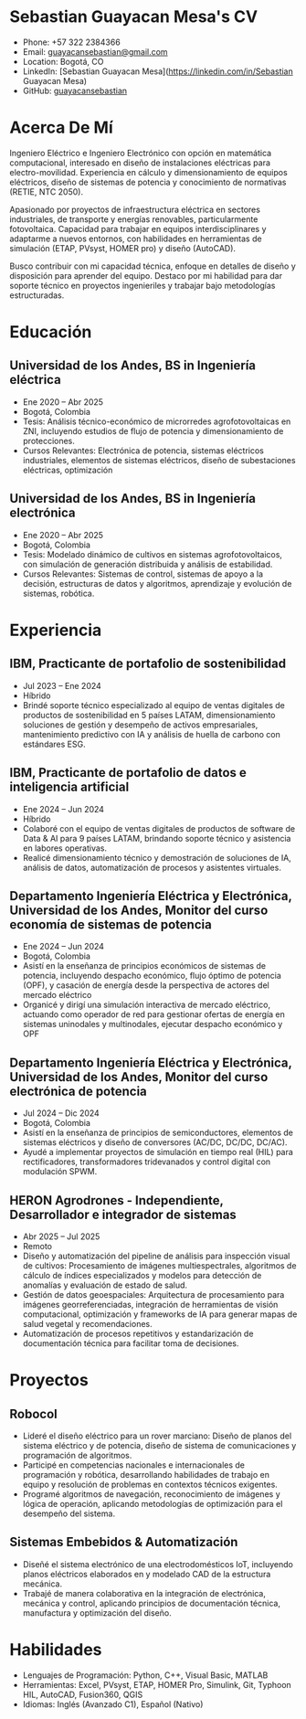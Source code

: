# Sebastian Guayacan Mesa's CV

- Phone: +57 322 2384366
- Email: [guayacansebastian@gmail.com](mailto:guayacansebastian@gmail.com)
- Location: Bogotá, CO
- LinkedIn: [Sebastian Guayacan Mesa](https://linkedin.com/in/Sebastian Guayacan Mesa)
- GitHub: [guayacansebastian](https://github.com/guayacansebastian)


# Acerca De Mí

Ingeniero Eléctrico e Ingeniero Electrónico con opción en matemática computacional, interesado en diseño de instalaciones eléctricas para electro-movilidad. Experiencia en cálculo y dimensionamiento de equipos eléctricos, diseño de sistemas de potencia y conocimiento  de normativas (RETIE, NTC 2050).

Apasionado por proyectos de infraestructura eléctrica en sectores industriales, de transporte y energías renovables, particularmente fotovoltaica. Capacidad para trabajar en equipos interdisciplinares y adaptarme a nuevos entornos, con habilidades en herramientas de simulación (ETAP, PVsyst, HOMER pro) y diseño (AutoCAD).

Busco contribuir con mi capacidad técnica, enfoque en detalles de diseño y disposición para aprender del equipo. Destaco por mi habilidad para dar soporte técnico en proyectos ingenieriles y trabajar bajo metodologías estructuradas.

# Educación

## Universidad de los Andes, BS in Ingeniería eléctrica

- Ene 2020 – Abr 2025
- Bogotá, Colombia
- Tesis: Análisis técnico-económico de microrredes agrofotovoltaicas en ZNI, incluyendo estudios de flujo de potencia y dimensionamiento de protecciones.
- Cursos Relevantes: Electrónica de potencia, sistemas  eléctricos industriales, elementos de sistemas eléctricos, diseño de subestaciones eléctricas, optimización 

## Universidad de los Andes, BS in Ingeniería electrónica

- Ene 2020 – Abr 2025
- Bogotá, Colombia
- Tesis: Modelado dinámico de cultivos en sistemas agrofotovoltaicos, con simulación de generación distribuida y análisis de estabilidad.
- Cursos Relevantes: Sistemas de control, sistemas de apoyo a la decisión, estructuras de datos y algoritmos, aprendizaje y evolución de sistemas, robótica.

# Experiencia

## IBM, Practicante de portafolio de sostenibilidad

- Jul 2023 – Ene 2024
- Híbrido
- Brindé soporte técnico especializado al equipo de ventas digitales de productos de sostenibilidad en 5 países LATAM, dimensionamiento soluciones de gestión y desempeño de activos empresariales, mantenimiento predictivo con IA y análisis de huella de carbono con estándares ESG.

## IBM, Practicante de portafolio de datos e inteligencia artificial

- Ene 2024 – Jun 2024
- Híbrido
- Colaboré con el equipo de ventas digitales de productos de software de Data & AI para 9 países LATAM, brindando soporte técnico y asistencia en labores operativas.
- Realicé dimensionamiento técnico y demostración de soluciones de IA, análisis de datos, automatización de procesos y asistentes virtuales.

## Departamento Ingeniería Eléctrica y Electrónica, Universidad de los Andes, Monitor del curso economía de sistemas de potencia

- Ene 2024 – Jun 2024
- Bogotá, Colombia
- Asistí en la enseñanza de principios económicos de sistemas de potencia, incluyendo despacho económico, flujo óptimo de potencia (OPF), y casación de energía desde la perspectiva de actores del mercado eléctrico
- Organicé y dirigí una simulación interactiva de mercado eléctrico, actuando como operador de red para gestionar ofertas de energía en sistemas uninodales y multinodales, ejecutar despacho económico y OPF

## Departamento Ingeniería Eléctrica y Electrónica, Universidad de los Andes, Monitor del curso electrónica de potencia

- Jul 2024 – Dic 2024
- Bogotá, Colombia
- Asistí en la enseñanza de principios de semiconductores, elementos de sistemas eléctricos y diseño de conversores (AC/DC, DC/DC, DC/AC).
- Ayudé a implementar proyectos de simulación en tiempo real (HIL) para rectificadores, transformadores tridevanados y control digital con modulación SPWM.

## HERON Agrodrones - Independiente, Desarrollador e integrador de sistemas

- Abr 2025 – Jul 2025
- Remoto
- Diseño y automatización del pipeline de análisis para inspección visual de cultivos: Procesamiento de imágenes multiespectrales, algoritmos de cálculo de índices especializados y modelos para detección de anomalías y evaluación de estado de salud.
- Gestión de datos geoespaciales: Arquitectura de procesamiento para imágenes georreferenciadas, integración de herramientas de visión computacional, optimización y frameworks de IA para generar mapas de salud vegetal y recomendaciones.
- Automatización de procesos repetitivos y estandarización de documentación técnica para facilitar toma de decisiones.

# Proyectos

## Robocol

- Lideré el diseño eléctrico para un rover marciano: Diseño de planos del sistema eléctrico y de potencia, diseño de sistema de comunicaciones y programación de algoritmos.
- Participé en competencias nacionales e internacionales de programación y robótica, desarrollando habilidades de trabajo en equipo y resolución de problemas en contextos técnicos exigentes.
- Programé algoritmos de navegación, reconocimiento de imágenes y lógica de operación, aplicando metodologías de optimización para el desempeño del sistema.

## Sistemas Embebidos & Automatización

- Diseñé el sistema electrónico de una electrodomésticos IoT, incluyendo planos eléctricos elaborados en y modelado CAD de la estructura mecánica.
- Trabajé de manera colaborativa en la integración de electrónica, mecánica y control, aplicando principios de documentación técnica, manufactura y optimización del diseño.

# Habilidades

- Lenguajes de Programación: Python, C++, Visual Basic, MATLAB
- Herramientas: Excel, PVsyst, ETAP, HOMER Pro, Simulink, Git, Typhoon HIL, AutoCAD, Fusion360, QGIS
- Idiomas: Inglés (Avanzado C1), Español (Nativo)
